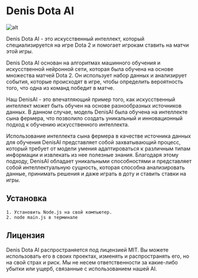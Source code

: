 # Denis Dota AI
![alt](https://cdn.cloudflare.steamstatic.com/apps/dota2/images/dota2_social.jpg)

Denis Dota AI - это искусственный интеллект, который специализируется на игре Dota 2 и помогает игрокам ставить на матчи этой игры.

Denis Dota AI основан на алгоритмах машинного обучения и искусственной нейронной сети, которая была обучена на основе множества матчей Dota 2. Он использует набор данных и анализирует события, которые происходят в игре, чтобы определить вероятность того, что одна из команд победит в матче.

Наш DenisAI - это впечатляющий пример того, как искусственный интеллект может быть обучен на основе разнообразных источников данных. В данном случае, модель DenisAI была обучена на интеллекте сына фермера, что позволило создать уникальный и инновационный подход к обучению искусственного интеллекта.

Использование интеллекта сына фермера в качестве источника данных для обучения DenisAI представляет собой захватывающий процесс, который требует от модели умения адаптироваться к различным типам информации и извлекать из нее полезные знания. Благодаря этому подходу, DenisAI обладает уникальными способностями и представляет собой интеллектуальную сущность, которая способна анализировать данные, принимать решения и даже играть в доту и ставить ставки на игры.
## Установка
``` 
1. Установить Node.js на свой компьютер. 
2. node main.js в терминале
```

## Лицензия
Denis Dota AI распространяется под лицензией MIT. Вы можете использовать его в своих проектах, изменять и распространять его, но на свой страх и риск. Мы не несем ответственности за какие-либо убытки или ущерб, связанные с использованием нашей AI.